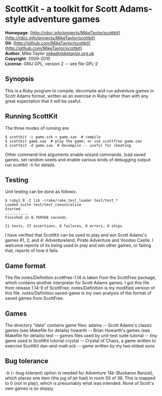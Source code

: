 ScottKit - a toolkit for Scott Adams-style adventure games
==========================================================

**Homepage**:  [http://rdoc.info/projects/MikeTaylor/scottkit](http://rdoc.info/projects/MikeTaylor/scottkit)   
**Git**:       [http://github.com/MikeTaylor/scottkit](http://github.com/MikeTaylor/scottkit)   
**Author**:    Mike Taylor <mike@miketaylor.org.uk>   
**Copyright**: 2009-2010   
**License**:   GNU GPL, version 2 -- see file GPL-2


Synopsis
--------

This is a Ruby program to compile, decompile and run adventure games
in Scott Adams format, written as an exercise in Ruby rather than with
any great expectation that it will be useful.


Running ScottKit
----------------

The three modes of running are:

	$ scottkit -c game.sck > game.sao  # compile
	$ scottkit game.sao  # play the game; or use scottfree game.sao
	$ scottkit -d game.sao  # decompile -- useful for cheating

Other command-line arguments enable wizard commands, load saved games,
set random seeds and enable various kinds of debugging output: run
scottkit -h for details.


Testing
-------

Unit testing can be done as follows:

	$ ruby1.9 -I lib -rrake/rake_test_loader test/test_*
	Loaded suite test/test_canonicalise
	Started
	...........
	Finished in 0.769568 seconds.

	11 tests, 37 assertions, 0 failures, 0 errors, 0 skips

I have verified that ScottKit can be used to play and win Scott
Adams's games #1, 2, and 4: Adventureland, Pirate Adventure and Voodoo
Castle.  I welcome reports of its being used to play and win other
games, or failing that, reports of how it fails.


Game format
-----------

The file notes/Definition.scottfree-1.14 is taken from the ScottFree
package, which contains another interpreter for Scott Adams games.  I
got this file from release 1.14-9 of ScottFree.  notes/Definition is my
modified version of this file.  notes/Definition.saved-game is my own
analysis of the format of saved games from ScottFree.


Games
-----

The directory "data" contains game files:
  adams -- Scott Adams's classic games (see Makefile for details)
  howarth -- Brian Howarth's  games (see Makefile for details)
  test -- games files used by unit-test suite
  tutorial -- tiny game used in ScottKit tutorial
  crystal -- Crystal of Chaos, a game written to exercise ScottKit
  dan-and-matt.sck -- game written by my two eldest sons


Bug tolerance
-------------

-b (--bug-tolerant) option is needed for Adventure 14b (Buckaroo
Banzai), which places one item (the jug of jet fuel) in room 50 of 36.
This is mapped to 0 (not in play), which is presumably what was
intended.  None of Scott's own games is so sloppy.


